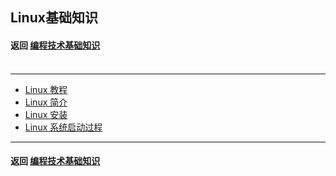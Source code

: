 ## Linux基础知识
#### 返回 [编程技术基础知识](../编程技术基础知识.md) <br><br>

---

- [Linux 教程](./基础知识/Linux教程.md)
- [Linux 简介](./基础知识/Linux简介.md)
- [Linux 安装](./基础知识/Linux安装.md)
- [Linux 系统启动过程](./基础知识/Linux系统启动过程.md)

---

#### 返回 [编程技术基础知识](../编程技术基础知识.md)